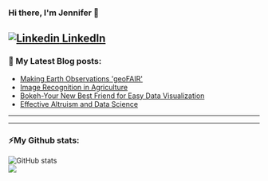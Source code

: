 

### Hi there, I'm Jennifer 👋
[![Linkedin](https://i.stack.imgur.com/gVE0j.png) LinkedIn](https://www.linkedin.com/in/jennifer-c-a0a84221b/)
---
### 📕 My Latest Blog posts:
<!-- BLOG-POST-LIST:START -->
- [Making Earth Observations 'geoFAIR'](https://medium.com/@cobbjennif/making-earth-observations-geofair-a13a86be0325)
- [Image Recognition in Agriculture](https://medium.com/@cobbjennif/image-recognition-in-agriculture-d61be0038c44)
- [Bokeh-Your New Best Friend for Easy Data Visualization](https://medium.com/@cobbjennif/bokeh-your-new-best-friend-for-easy-data-visualization-43b65e45a505)
- [Effective Altruism and Data Science](https://medium.com/@cobbjennif/effective-altruism-and-data-science-f62c5f99c5a2)

<!-- BLOG-POST-LIST:END -->
---
---
### ⚡My Github stats:
<!--![Jennifer's github stats](https://github-readme-stats.vercel.app/api?username=houleyemballo&show_icons=true&title_color=ffc857&icon_color=8ac926&text_color=daf7dc&bg_color=151515&hide=["stars"])
[![Top Langs](https://github-readme-stats.vercel.app/api/top-langs/?username=houleyemballo&layout=compact&text_color=daf7dc&bg_color=151515)](https://github.com/houleyemballo/github-readme-stats) -->
![GitHub stats](https://github-readme-stats.vercel.app/api?username=houleyemballo&show_icons=true&count_private=true&include_all_commits=true&theme=dark)<br>
<img align="center" src="https://github-readme-streak-stats.herokuapp.com/?user=houleyemballo&theme=dark&hide_border=true"/><br><br>


<!--
**houleyemballo/houleyemballo** is a ✨ _special_ ✨ repository because its `README.md` (this file) appears on your GitHub profile.

Here are some ideas to get you started:

- 🔭 I’m currently working on ...
- 🌱 I’m currently learning ...
- 👯 I’m looking to collaborate on ...
- 🤔 I’m looking for help with ...
- 💬 Ask me about ...
- 📫 How to reach me: ...
- 😄 Pronouns: ...
- ⚡ Fun fact: ...

![mountains](https://github.com/houleyemballo/houleyemballo/blob/main/Wonderful%20Winter%20Email%20Header.png?raw=true)
-->
